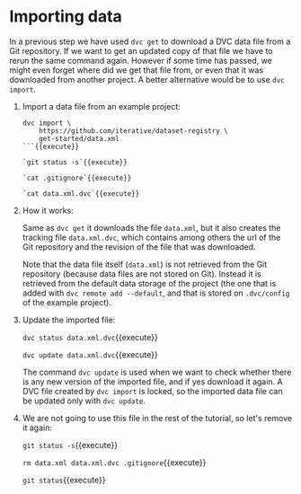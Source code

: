 # Importing data

In a previous step we have used `dvc get` to download a DVC data file
from a Git repository. If we want to get an updated copy of that file
we have to rerun the same command again. However if some time has
passed, we might even forget where did we get that file from, or even
that it was downloaded from another project. A better alternative
would be to use `dvc import`.

1. Import a data file from an example project:
   
   ```
   dvc import \
       https://github.com/iterative/dataset-registry \
       get-started/data.xml
   ```{{execute}}
   
   `git status -s`{{execute}}
   
   `cat .gitignore`{{execute}}
   
   `cat data.xml.dvc`{{execute}}
   
2. How it works:

   Same as `dvc get` it downloads the file `data.xml`, but it also
   creates the tracking file `data.xml.dvc`, which contains among
   others the url of the Git repository and the revision of the file
   that was downloaded.

   Note that the data file itself (`data.xml`) is not retrieved from
   the Git repository (because data files are not stored on Git).
   Instead it is retrieved from the default data storage of the
   project (the one that is added with `dvc remote add --default`, and
   that is stored on `.dvc/config` of the example project).

3. Update the imported file:

   `dvc status data.xml.dvc`{{execute}}
   
   `dvc update data.xml.dvc`{{execute}}
   
   The command `dvc update` is used when we want to check whether
   there is any new version of the imported file, and if yes download
   it again. A DVC file created by `dvc import` is locked, so the
   imported data file can be updated only with `dvc update`.
   
4. We are not going to use this file in the rest of the tutorial, so
   let's remove it again:
   
   `git status -s`{{execute}}
   
   `rm data.xml data.xml.dvc .gitignore`{{execute}}
   
   `git status`{{execute}}
   
